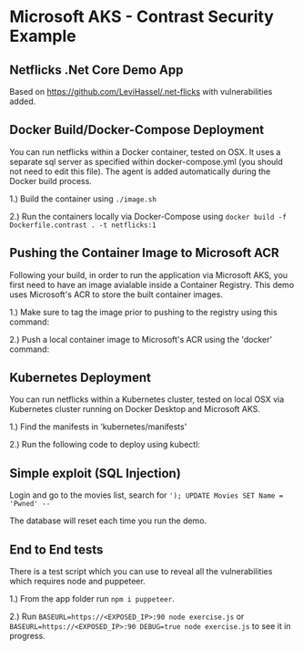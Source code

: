 # Microsoft AKS - Contrast Security Example 

## Netflicks .Net Core Demo App

Based on https://github.com/LeviHassel/.net-flicks with vulnerabilities added.

## Docker Build/Docker-Compose Deployment

You can run netflicks within a Docker container, tested on OSX. It uses a separate sql server as specified within docker-compose.yml (you should not need to edit this file). The agent is added automatically during the Docker build process.

1.) Build the container using `./image.sh`

2.) Run the containers locally via Docker-Compose using `docker build -f Dockerfile.contrast . -t netflicks:1`

## Pushing the Container Image to Microsoft ACR

Following your build, in order to run the application via Microsoft AKS, you first need to have an image avialable inside a Container Registry.  This demo uses Microsoft's ACR to store the built container images. 

1.) Make sure to tag the image prior to pushing to the registry using this command:

2.) Push a local container image to Microsoft's ACR using the 'docker' command:

## Kubernetes Deployment

You can run netflicks within a Kubernetes cluster, tested on local OSX via Kubernetes cluster running on Docker Desktop and Microsoft AKS. 

1.) Find the manifests in 'kubernetes/manifests'

2.) Run the following code to deploy using kubectl:

## Simple exploit (SQL Injection)

Login and go to the movies list, search for `'); UPDATE Movies SET Name = 'Pwned' --`

The database will reset each time you run the demo.

## End to End tests

There is a test script which you can use to reveal all the vulnerabilities which requires node and puppeteer.

1.) From the app folder run `npm i puppeteer`.

2.) Run `BASEURL=https://<EXPOSED_IP>:90 node exercise.js` or `BASEURL=https://<EXPOSED_IP>:90 DEBUG=true node exercise.js` to see it in progress.
